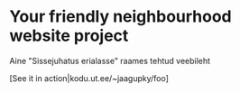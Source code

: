 # Your friendly neighbourhood website project
Aine "Sissejuhatus erialasse" raames tehtud veebileht

[See it in action|kodu.ut.ee/~jaagupky/foo]
